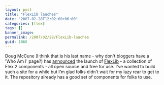 ```yaml
---
layout: post
title: "FlexLib lauches"
date: "2007-02-28T12:02:00+06:00"
categories: [flex]
tags: []
banner_image: 
permalink: /2007/02/28/FlexLib-lauches
guid: 1868
---
```


Doug McCune (I think that is his last name - why don't bloggers have a 'Who Am I' page?) has <a href="http://dougmccune.com/blog/2007/02/28/announcing-flexlib-open-source-flex-component-library/">announced</a> the launch of <a href="http://code.google.com/p/flexlib/">FlexLib</a> - a collection of Flex 2 components - all open source and free for use. I've wanted to build such a site for a while but I'm glad folks didn't wait for my lazy rear to get to it. The repository already has a good set of components for folks to use.